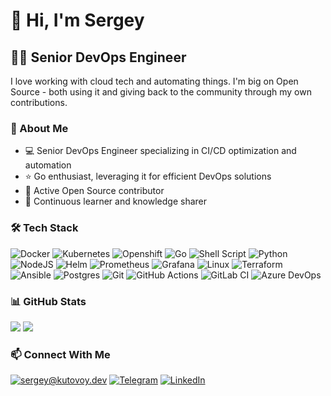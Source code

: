 # 👋 Hi, I'm Sergey

## 👨‍💻 Senior DevOps Engineer

I love working with cloud tech and automating things. I'm big on Open Source - both using it and giving back to the community through my own contributions.

### 🚀 About Me

- 💻 Senior DevOps Engineer specializing in CI/CD optimization and automation
- ⭐ Go enthusiast, leveraging it for efficient DevOps solutions
- 🌟 Active Open Source contributor
- 🔧 Continuous learner and knowledge sharer

### 🛠 Tech Stack

![Docker](https://img.shields.io/badge/docker-%232496ED.svg?style=for-the-badge&logo=docker&logoColor=white)
![Kubernetes](https://img.shields.io/badge/kubernetes-%23326CE5.svg?style=for-the-badge&logo=kubernetes&logoColor=white)
![Openshift](https://img.shields.io/badge/openshift-%23EE0000.svg?style=for-the-badge&logo=redhatopenshift&logoColor=white)
![Go](https://img.shields.io/badge/go-%2300ADD8.svg?style=for-the-badge&logo=go&logoColor=white)
![Shell Script](https://img.shields.io/badge/bash-%23121011.svg?style=for-the-badge&logo=gnu-bash&logoColor=white)
![Python](https://img.shields.io/badge/python-%233776AB.svg?style=for-the-badge&logo=python&logoColor=white)
![NodeJS](https://img.shields.io/badge/node.js-%23339933.svg?style=for-the-badge&logo=node.js&logoColor=white)
![Helm](https://img.shields.io/badge/helm-%230F1689.svg?style=for-the-badge&logo=helm&logoColor=white)
![Prometheus](https://img.shields.io/badge/prometheus-%23E6522C.svg?style=for-the-badge&logo=prometheus&logoColor=white)
![Grafana](https://img.shields.io/badge/grafana-%23F46800.svg?style=for-the-badge&logo=grafana&logoColor=white)
![Linux](https://img.shields.io/badge/linux-%23FCC624.svg?style=for-the-badge&logo=linux&logoColor=black)
![Terraform](https://img.shields.io/badge/terraform-%237B42BC.svg?style=for-the-badge&logo=terraform&logoColor=white)
![Ansible](https://img.shields.io/badge/ansible-%23EE0000.svg?style=for-the-badge&logo=ansible&logoColor=white)
![Postgres](https://img.shields.io/badge/postgres-%23316192.svg?style=for-the-badge&logo=postgresql&logoColor=white)
![Git](https://img.shields.io/badge/git-%23F05033.svg?style=for-the-badge&logo=git&logoColor=white)
![GitHub Actions](https://img.shields.io/badge/github%20actions-%232671E5.svg?style=for-the-badge&logo=githubactions&logoColor=white)
![GitLab CI](https://img.shields.io/badge/gitlab%20ci-%23181717.svg?style=for-the-badge&logo=gitlab&logoColor=white)
![Azure DevOps](https://img.shields.io/badge/azure%20devops-%230078D7.svg?style=for-the-badge&logo=azure-devops&logoColor=white)

### 📊 GitHub Stats

<picture>
  <source
    srcset="https://stats.k6s.io/api?username=kutovoys&show_icons=true&card_width=350&theme=tokyonight"
    media="(prefers-color-scheme: dark)"
  />
  <source
    srcset="https://stats.k6s.io/api?username=kutovoys&show_icons=true&card_width=350"
    media="(prefers-color-scheme: light), (prefers-color-scheme: no-preference)"
  />
  <img src="https://stats.k6s.io/api?username=kutovoys&show_icons=true&card_width=350" />
</picture>
<picture>
  <source
    srcset="https://streak.k6s.io?user=kutovoys&card_width=350&theme=tokyonight"
    media="(prefers-color-scheme: dark)"
  />
  <source
    srcset="https://streak.k6s.io?user=kutovoys&card_width=350"
    media="(prefers-color-scheme: light), (prefers-color-scheme: no-preference)"
  />
  <img src="https://streak.k6s.io?user=kutovoys&card_width=350&theme=tokyonight" />
</picture>

### 📫 Connect With Me

[![sergey@kutovoy.dev](https://img.shields.io/badge/sergey@kutovoy.dev%20-%23E62B1E.svg?&style=for-the-badge&logo=gmail&logoColor=white)](mailto:sergey@kutovoy.dev)
[![Telegram](https://img.shields.io/badge/-Telegram-0088cc?style=for-the-badge&logo=telegram&logoColor=white)](https://t.me/kutovoys)
[![LinkedIn](https://img.shields.io/badge/-LinkedIn-0077B5?style=for-the-badge&logo=linkedin&logoColor=white)](https://www.linkedin.com/in/kutovoys/)
